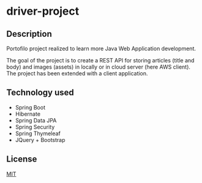 # driver-project

## Description
Portofilo project realized to learn more Java Web Application development.

The goal of the project is to create a REST API for storing articles (title and body) and images (assets) in locally or in cloud server (here AWS client).
The project has been extended with a client application. 

## Technology used
* Spring Boot
* Hibernate
* Spring Data JPA
* Spring Security
* Spring Thymeleaf
* JQuery + Bootstrap

## License
[MIT](https://choosealicense.com/licenses/mit/)
